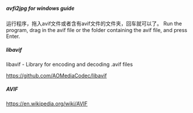 

##### avfi2jpg for windows guide

运行程序，拖入avif文件或者含有avif文件的文件夹，回车就可以了。
Run the program, drag in the avif file or the folder containing the avif file, and press Enter.


##### libavif
libavif - Library for encoding and decoding .avif files

https://github.com/AOMediaCodec/libavif


##### AVIF


https://en.wikipedia.org/wiki/AVIF
